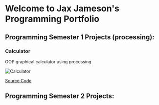 # Welcome to Jax Jameson's Programming Portfolio

## Programming Semester 1 Projects (processing):

### Calculator

OOP graphical calculator using processing

![Calculator]()

[Source Code]()

## Programming Semester 2 Projects:

